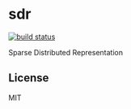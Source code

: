 # sdr

[![build status](https://secure.travis-ci.org/smallhelm/sdr.svg)](https://travis-ci.org/smallhelm/sdr)

Sparse Distributed Representation

## License
MIT
